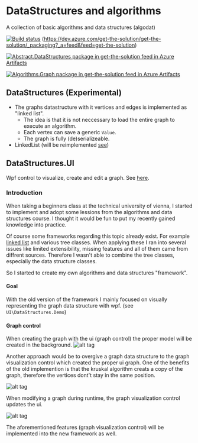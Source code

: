 # DataStructures and algorithms

A collection of basic algorithms and data structures (algodat)

[![Build status](https://ci.appveyor.com/api/projects/status/ochuuevuytt1ekin/branch/master?svg=true)](https://ci.appveyor.com/project/mfe-/get-the-solution/branch/master)
(https://dev.azure.com/get-the-solution/get-the-solution/_packaging?_a=feed&feed=get-the-solution)

[![Abstract.DataStructures package in get-the-solution feed in Azure Artifacts](https://feeds.dev.azure.com/get-the-solution/_apis/public/Packaging/Feeds/3bf81259-ccfe-4071-b8f8-bb5f44d4a8fb/Packages/b00eb17d-cec3-4152-9fa2-d4ac8dba11ab/Badge)](https://dev.azure.com/get-the-solution/get-the-solution/_packaging?_a=package&feed=3bf81259-ccfe-4071-b8f8-bb5f44d4a8fb&package=b00eb17d-cec3-4152-9fa2-d4ac8dba11ab&preferRelease=true)

[![Algorithms.Graph package in get-the-solution feed in Azure Artifacts](https://feeds.dev.azure.com/get-the-solution/_apis/public/Packaging/Feeds/3bf81259-ccfe-4071-b8f8-bb5f44d4a8fb/Packages/1a2c6c0f-0ec0-476d-91d9-59e72944b2b0/Badge)](https://dev.azure.com/get-the-solution/get-the-solution/_packaging?_a=package&feed=3bf81259-ccfe-4071-b8f8-bb5f44d4a8fb&package=1a2c6c0f-0ec0-476d-91d9-59e72944b2b0&preferRelease=true)

## DataStructures (Experimental)

- The graphs datastructure with it vertices and edges is implemented as "linked list". 
  - The idea is that it is not neccessary to load the entire graph to execute an algorithm.
  - Each vertex can save a generic `Value`.
  - The graph is fully (de)serializeable.
- LinkedList (will be reimplemented [see](https://github.com/mfe-/Abstract.DataStructures.Algorithms/issues/3))

## DataStructures.UI

Wpf control to visualize, create and edit a graph. See [here](https://github.com/mfe-/Abstract.DataStructures.Algorithms/blob/master/UI/DataStructures.UI/Readme.md).

### Introduction

When taking a beginners class at the technical university of vienna, I started to 
implement and adopt some lessions from the algorithms and data structures course.
I thought it would be fun to put my recently gained knowledge into practice.

Of course some frameworks regarding this topic already exist. For example
[linked list](https://msdn.microsoft.com/en-us/library/he2s3bh7(v=vs.110).aspx) and various tree classes.
When applying these I ran into several issues like limited extensibility, missing features and all of them came from diffrent sources. Therefore I wasn't able to combine the tree classes, especially the data structure classes.

So I started to create my own algorithms and data structures "framework".

#### Goal

With the old version of the framework I mainly focused on visually representing the graph data structure with wpf. (see `UI\DataStructures.Demo`)

#### Graph control

When creating the graph with the ui (graph control) the proper model will be created in the background. 
![alt tag](http://i.imgur.com/4WS122c.gif)

Another approach would be to overgive a graph data structure to the graph visualization control which created the proper ui graph.
One of the benefits of the old implemention is that the kruskal algorithm creats a copy of the graph, therefore the vertices dont't stay in the same position.

![alt tag](http://i.imgur.com/6KQueHc.gif)

When modifying a graph during runtime, the graph visualization control updates the ui. 

![alt tag](http://i.imgur.com/M1YcpDV.gif)

The aforementioned features (graph visualization control) will be implemented into the new framework as well.
